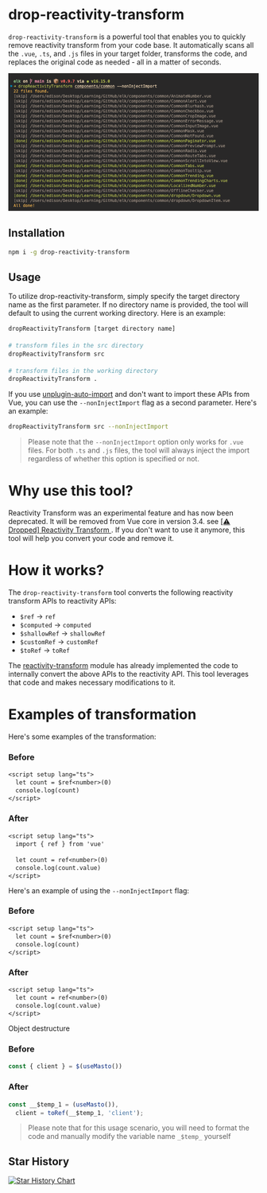 # drop-reactivity-transform 

`drop-reactivity-transform` is a powerful tool that enables you to quickly remove reactivity transform from your code base. It automatically scans all the `.vue`, `.ts`, and `.js` files in your target folder, transforms the code, and replaces the original code as needed - all in a matter of seconds.

![screenshot](screenshot.png)

## Installation
```bash
npm i -g drop-reactivity-transform
```
## Usage

To utilize drop-reactivity-transform, simply specify the target directory name as the first parameter. If no directory name is provided, the tool will default to using the current working directory. Here is an example:
```bash
dropReactivityTransform [target directory name]

# transform files in the src directory
dropReactivityTransform src

# transform files in the working directory
dropReactivityTransform . 

```
If you use [unplugin-auto-import](https://github.com/antfu/unplugin-auto-import) and don't want to import these APIs from Vue, you can use the `--nonInjectImport` flag as a second parameter. Here's an example:
```bash
dropReactivityTransform src --nonInjectImport
```
> Please note that the `--nonInjectImport` option only works for `.vue` files. For both `.ts` and `.js` files, the tool will always inject the import regardless of whether this option is specified or not.

# Why use this tool?
Reactivity Transform was an experimental feature and has now been deprecated. It will be removed from Vue core in version 3.4. see [[⚠️ Dropped] Reactivity Transform
](https://github.com/vuejs/rfcs/discussions/369). If you don't want to use it anymore, this tool will help you convert your code and remove it.


# How it works?
The `drop-reactivity-transform` tool converts the following reactivity transform APIs to reactivity APIs:
- `$ref` -> `ref`
- `$computed` -> `computed`
- `$shallowRef` -> `shallowRef`
- `$customRef` -> `customRef`
- `$toRef` -> `toRef`

The [reactivity-transform](https://github.com/vuejs/core/tree/main/packages/reactivity-transform) module has already implemented the code to internally convert the above APIs to the reactivity API. This tool leverages that code and makes necessary modifications to it.

# Examples of transformation
Here's some examples of the transformation:

### Before
```vue
<script setup lang="ts">
  let count = $ref<number>(0)
  console.log(count)
</script>
```
### After
```vue
<script setup lang="ts">
  import { ref } from 'vue'

  let count = ref<number>(0)
  console.log(count.value)
</script>
```

Here's an example of using the `--nonInjectImport` flag:
### Before
```vue
<script setup lang="ts">
  let count = $ref<number>(0)
  console.log(count)
</script>
```
### After
```vue
<script setup lang="ts">
  let count = ref<number>(0)
  console.log(count.value)
</script>
```

Object destructure
### Before
```ts
const { client } = $(useMasto())
```
### After
```ts
const __$temp_1 = (useMasto()),
  client = toRef(__$temp_1, 'client');
```
> Please note that for this usage scenario, you will need to format the code and manually modify the variable name `_$temp_` yourself

## Star History

[![Star History Chart](https://api.star-history.com/svg?repos=edison1105/drop-reactivity-transform&type=Date)](https://star-history.com/#edison1105/drop-reactivity-transform&Date)
